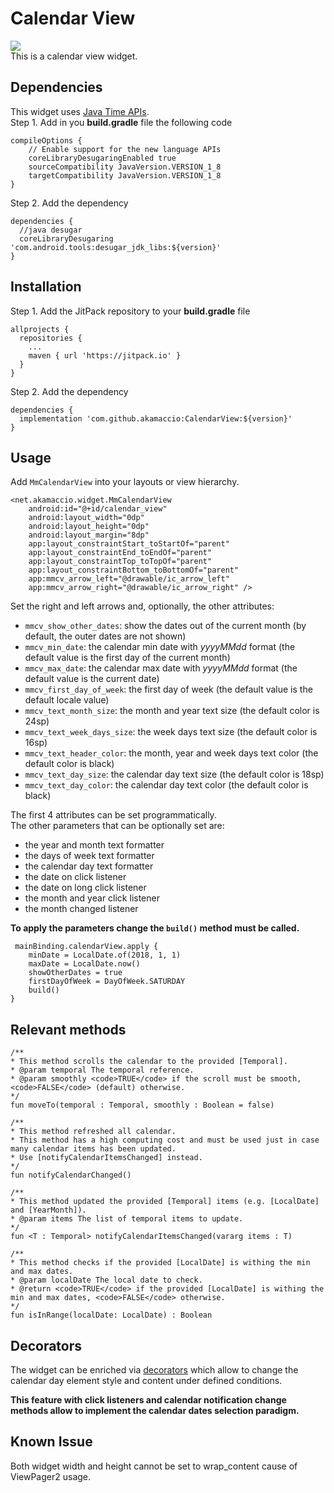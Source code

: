 # Calendar View
[![](https://jitpack.io/v/akamaccio/CalendarView.svg)](https://jitpack.io/#akamaccio/CalendarView)\
This is a calendar view widget.

## Dependencies
This widget uses [Java Time APIs](https://docs.oracle.com/javase/8/docs/api/java/time/package-summary.html).\
Step 1. Add in you **build.gradle** file the following code
```
compileOptions {
    // Enable support for the new language APIs
    coreLibraryDesugaringEnabled true
    sourceCompatibility JavaVersion.VERSION_1_8
    targetCompatibility JavaVersion.VERSION_1_8
}
```
Step 2. Add the dependency
```
dependencies {
  //java desugar
  coreLibraryDesugaring 'com.android.tools:desugar_jdk_libs:${version}'
}
```

## Installation
Step 1. Add the JitPack repository to your **build.gradle** file
```
allprojects {
  repositories {
    ...
    maven { url 'https://jitpack.io' }
  }
}
```
Step 2. Add the dependency
```
dependencies {
  implementation 'com.github.akamaccio:CalendarView:${version}'
}
```
## Usage
Add `MmCalendarView` into your layouts or view hierarchy.
```
<net.akamaccio.widget.MmCalendarView
    android:id="@+id/calendar_view"
    android:layout_width="0dp"
    android:layout_height="0dp"
    android:layout_margin="8dp"
    app:layout_constraintStart_toStartOf="parent"
    app:layout_constraintEnd_toEndOf="parent"
    app:layout_constraintTop_toTopOf="parent"
    app:layout_constraintBottom_toBottomOf="parent"
    app:mmcv_arrow_left="@drawable/ic_arrow_left"
    app:mmcv_arrow_right="@drawable/ic_arrow_right" />
```
Set the right and left arrows and, optionally, the other attributes:

* `mmcv_show_other_dates`: show the dates out of the current month (by default, the outer dates are not shown)
* `mmcv_min_date`: the calendar min date with _yyyyMMdd_ format (the default value is the first day of the current month)
* `mmcv_max_date`: the calendar max date with _yyyyMMdd_ format (the default value is the current date)
* `mmcv_first_day_of_week`: the first day of week (the default value is the default locale value)
* `mmcv_text_month_size`: the month and year text size (the default color is 24sp)
* `mmcv_text_week_days_size`: the week days text size (the default color is 16sp)
* `mmcv_text_header_color`: the month, year and week days text color (the default color is black)
* `mmcv_text_day_size`: the calendar day text size (the default color is 18sp)
* `mmcv_text_day_color`: the calendar day text color (the default color is black)

The first 4 attributes can be set programmatically.\
The other parameters that can be optionally set are:

* the year and month text formatter
* the days of week text formatter
* the calendar day text formatter
* the date on click listener
* the date on long click listener
* the month and year click listener
* the month changed listener

**To apply the parameters change the `build()` method must be called.**
```
 mainBinding.calendarView.apply {
    minDate = LocalDate.of(2018, 1, 1)
    maxDate = LocalDate.now()
    showOtherDates = true
    firstDayOfWeek = DayOfWeek.SATURDAY
    build()
}
```

## Relevant methods
```
/**
* This method scrolls the calendar to the provided [Temporal].
* @param temporal The temporal reference.
* @param smoothly <code>TRUE</code> if the scroll must be smooth, <code>FALSE</code> (default) otherwise.
*/
fun moveTo(temporal : Temporal, smoothly : Boolean = false)

/**
* This method refreshed all calendar.
* This method has a high computing cost and must be used just in case many calendar items has been updated.
* Use [notifyCalendarItemsChanged] instead.
*/
fun notifyCalendarChanged()

/**
* This method updated the provided [Temporal] items (e.g. [LocalDate] and [YearMonth]).
* @param items The list of temporal items to update.
*/
fun <T : Temporal> notifyCalendarItemsChanged(vararg items : T)
    
/**
* This method checks if the provided [LocalDate] is withing the min and max dates.
* @param localDate The local date to check.
* @return <code>TRUE</code> if the provided [LocalDate] is withing the min and max dates, <code>FALSE</code> otherwise.
*/
fun isInRange(localDate: LocalDate) : Boolean
```

## Decorators

The widget can be enriched via [decorators](https://github.com/akamaccio/CalendarView/blob/master/mmcalendarview/src/main/java/net/akamaccio/widget/MmCalendarDayDecorator.kt) which allow to change the calendar day element style and content under defined conditions.

**This feature with click listeners and calendar notification change methods allow to implement the calendar dates selection paradigm.**


## Known Issue
Both widget width and height cannot be set to wrap_content cause of ViewPager2 usage.

